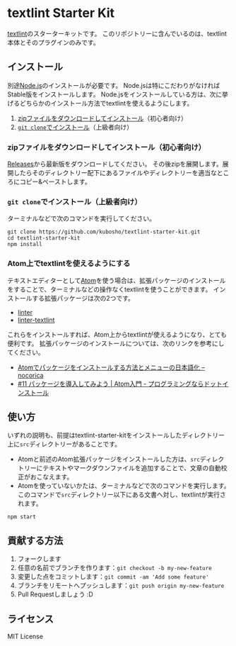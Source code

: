 # textlint Starter Kit

[textlint](https://github.com/textlint/textlint)のスターターキットです。
このリポジトリーに含んでいるのは、textlint本体とそのプラグインのみです。

## インストール

別途[Node.js](https://nodejs.org/en/)のインストールが必要です。
Node.jsは特にこだわりがなければStable版をインストールします。
Node.jsをインストールしている方は、次に挙げるどちらかのインストール方法でtextlintを使えるようにします。

1. <a href="#zipファイルをダウンロードしてインストール初心者向け">zipファイルをダウンロードしてインストール</a>（初心者向け）
2. <a href="#git-cloneでインストール上級者向け">`git clone`でインストール</a>（上級者向け）

### zipファイルをダウンロードしてインストール（初心者向け）

[Releases](https://github.com/kubosho/textlint-starter-kit/releases)から最新版をダウンロードしてください。
その後zipを展開します。展開したらそのディレクトリー配下にあるファイルやディレクトリーを適当なところにコピー&ペーストします。

### `git clone`でインストール（上級者向け）

ターミナルなどで次のコマンドを実行してください。

```shell
git clone https://github.com/kubosho/textlint-starter-kit.git
cd textlint-starter-kit
npm install
```

### Atom上でtextlintを使えるようにする

テキストエディターとして[Atom](https://atom.io/)を使う場合は、拡張パッケージのインストールをすることで、ターミナルなどの操作なくtextlintを使うことができます。
インストールする拡張パッケージは次の2つです。

- [linter](https://atom.io/packages/linter)
- [linter-textlint](https://atom.io/packages/linter-textlint)

これらをインストールすれば、Atom上からtextlintが使えるようになり、とても便利です。
拡張パッケージのインストールについては、次のリンクを参考にしてください。

- [Atomでパッケージをインストールする方法とメニューの日本語化 – nocorica](http://blog.nocorica.jp/2015/03/atom-package-install/)
- [#11 パッケージを導入してみよう | Atom入門 - プログラミングならドットインストール](http://dotinstall.com/lessons/basic_atom/30510)

## 使い方

いずれの説明も、前提はtextlint-starter-kitをインストールしたディレクトリー上に`src`ディレクトリーがあることです。

- Atomと前述のAtom拡張パッケージをインストールした方は、`src`ディレクトリーにテキストやマークダウンファイルを追加することで、文章の自動校正がおこなえます。
- Atomを使っていないかたは、ターミナルなどで次のコマンドを実行します。このコマンドで`src`ディレクトリー以下にある文書へ対し、textlintが実行されます。

```shell
npm start
```

## 貢献する方法

1. フォークします
1. 任意の名前でブランチを作ります：`git checkout -b my-new-feature`
1. 変更した点をコミットします：`git commit -am 'Add some feature'`
1. ブランチをリモートへプッシュします：`git push origin my-new-feature`
1. Pull Requestしましょう :D

## ライセンス

MIT License
